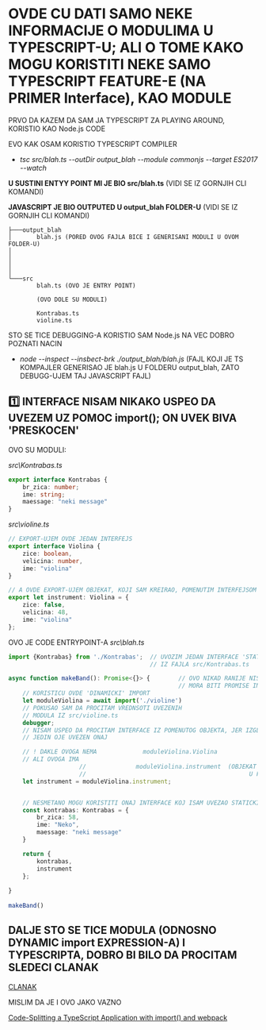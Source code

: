 # OVDE CU DATI SAMO NEKE INFORMACIJE O MODULIMA U TYPESCRIPT-U; ALI O TOME KAKO MOGU KORISTITI NEKE SAMO TYPESCRIPT FEATURE-E (NA PRIMER Interface), KAO MODULE

PRVO DA KAZEM DA SAM JA TYPESCRIPT ZA PLAYING AROUND, KORISTIO KAO Node.js CODE

EVO KAK OSAM KORISTIO TYPESCRIPT COMPILER

- *tsc src/blah.ts --outDir output_blah --module commonjs --target ES2017 --watch*

**U SUSTINI ENTYY POINT MI JE BIO src/blah.ts** (VIDI SE IZ GORNJIH CLI KOMANDI)

**JAVASCRIPT JE BIO OUTPUTED U output_blah FOLDER-U** (VIDI SE IZ GORNJIH CLI KOMANDI)

```linux
├───output_blah
│       blah.js (PORED OVOG FAJLA BICE I GENERISANI MODULI U OVOM FOLDER-U)
│
│
│
│
└───src
        blah.ts (OVO JE ENTRY POINT)
        
        (OVO DOLE SU MODULI)
        
        Kontrabas.ts
        violine.ts
```

STO SE TICE DEBUGGING-A KORISTIO SAM Node.js NA VEC DOBRO POZNATI NACIN

- *node --inspect --insbect-brk ./output_blah/blah.js* (FAJL KOJI JE TS KOMPAJLER GENERISAO JE blah.js U FOLDERU output_blah, ZATO DEBUGG-UJEM TAJ JAVASCRIPT FAJL)

## :one: INTERFACE NISAM NIKAKO USPEO DA UVEZEM UZ POMOC import(); ON UVEK BIVA 'PRESKOCEN'

OVO SU MODULI:

*src\Kontrabas.ts*

```typescript
export interface Kontrabas {
    br_zica: number;
    ime: string;
    maessage: "neki message"
}
```

*src\violine.ts*

```typescript
// EXPORT-UJEM OVDE JEDAN INTERFEJS
export interface Violina {
    zice: boolean,
    velicina: number,
    ime: "violina"
}

// A OVDE EXPORT-UJEM OBJEKAT, KOJI SAM KREIRAO, POMENUTIM INTERFEJSOM
export let instrument: Violina = {
    zice: false,
    velicina: 48,
    ime: "violina"
};
```

OVO JE CODE ENTRYPOINT-A *src\blah.ts*

```typescript
import {Kontrabas} from './Kontrabas';  // UVOZIM JEDAN INTERFACE 'STATICKIM' IMPORT-OM
                                        // IZ FAJLA src/Kontrabas.ts

async function makeBand(): Promise<{}> {        // OVO NIKAD RANIJE NISAM KORISTIO A DEFINISAO SAM DA POVRATNA VREDNOST
                                                // MORA BITI PROMISE INSTANCA RESOLVED/REJECTED SA OBJEKTOM
    // KORISTICU OVDE 'DINAMICKI' IMPORT
    let moduleViolina = await import('./violine')
    // POKUSAO SAM DA PROCITAM VREDNSOTI UVEZENIH
    // MODULA IZ src/violine.ts
    debugger;
    // NISAM USPEO DA PROCITAM INTERFACE IZ POMENUTOG OBJEKTA, JER IZGLEDA DA NE MOZE BITI UVEZEN
    // JEDIN OJE UVEZEN ONAJ

    // ! DAKLE OVOGA NEMA             moduleViolina.Violina
    // ALI OVOGA IMA        
                    //              moduleViolina.instrument  (OBJEKAT KOJI SAM NAPRAVIO Violina INTERFACE-OM
                    //                                              U FAJLU MODULA)
    let instrument = moduleViolina.instrument;


    // NESMETANO MOGU KORISTITI ONAJ INTERFACE KOJ ISAM UVEZAO STATICKIM IMPORT-OM
    const kontrabas: Kontrabas = {
        br_zica: 58,
        ime: "Neko",
        maessage: "neki message"
    }

    return {
        kontrabas,
        instrument
    };
  
}
  
makeBand()
```

## DALJE STO SE TICE MODULA (ODNOSNO DYNAMIC import EXPRESSION-A) I TYPESCRIPTA, DOBRO BI BILO DA PROCITAM SLEDECI CLANAK

[CLANAK](https://mariusschulz.com/blog/dynamic-import-expressions-in-typescript)

MISLIM DA JE I OVO JAKO VAZNO

[Code-Splitting a TypeScript Application with import() and webpack](https://mariusschulz.com/blog/code-splitting-a-typescript-application-with-import-and-webpack)